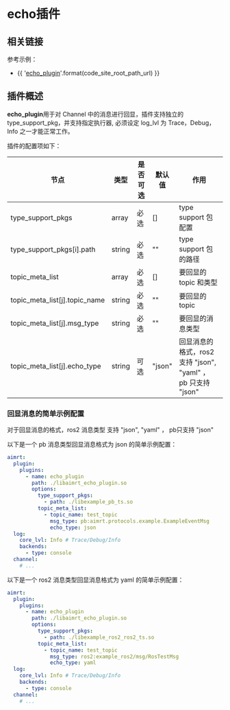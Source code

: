# echo插件

## 相关链接

参考示例：
- {{ '[echo_plugin]({}/src/examples/plugins/echo_plugin)'.format(code_site_root_path_url) }}

## 插件概述

**echo_plugin**用于对 Channel 中的消息进行回显，插件支持独立的 type_support_pkg，并支持指定执行器, 必须设定 log_lvl 为 Trace，Debug，Info 之一才能正常工作。

插件的配置项如下：

| 节点                              | 类型          | 是否可选| 默认值  | 作用 |
| ----                              | ----          | ----  | ----      | ---- |
| type_support_pkgs                 | array         | 必选  | []        | type support 包配置 |
| type_support_pkgs[i].path         | string        | 必选  | ""        | type support 包的路径 |
| topic_meta_list                   | array         | 必选  | []        | 要回显的 topic 和类型 |
| topic_meta_list[j].topic_name     | string        | 必选  | ""        | 要回显的 topic |
| topic_meta_list[j].msg_type       | string        | 必选  | ""        | 要回显的消息类型 |
| topic_meta_list[j].echo_type      | string        | 可选  | "json"    | 回显消息的格式，ros2 支持 "json", "yaml" ， pb 只支持 "json" |



### 回显消息的简单示例配置

对于回显消息的格式，ros2 消息类型 支持 "json", "yaml" ， pb只支持 "json"

以下是一个 pb 消息类型回显消息格式为 json 的简单示例配置：
```yaml
aimrt:
  plugin:
    plugins:
      - name: echo_plugin
        path: ./libaimrt_echo_plugin.so
        options:
          type_support_pkgs:
            - path: ./libexample_pb_ts.so
          topic_meta_list:
            - topic_name: test_topic
              msg_type: pb:aimrt.protocols.example.ExampleEventMsg
              echo_type: json
  log:
    core_lvl: Info # Trace/Debug/Info
    backends:
      - type: console
  channel:
    # ...
```


以下是一个 ros2 消息类型回显消息格式为 yaml 的简单示例配置：
```yaml
aimrt:
  plugin:
    plugins:
      - name: echo_plugin
        path: ./libaimrt_echo_plugin.so
        options:
          type_support_pkgs:
            - path: ./libexample_ros2_ros2_ts.so
          topic_meta_list:
            - topic_name: test_topic
              msg_type: ros2:example_ros2/msg/RosTestMsg
              echo_type: yaml
  log:
    core_lvl: Info # Trace/Debug/Info
    backends:
      - type: console
  channel:
    # ...
```

